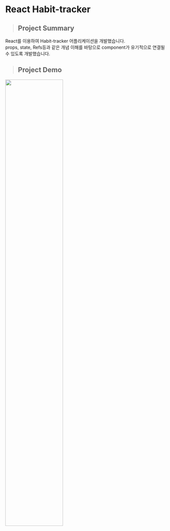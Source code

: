 # React Habit-tracker
> ## Project Summary
React를 이용하여 Habit-tracker 어플리케이션을 개발했습니다.   
props, state, Refs등과 같은 개념 이해를 바탕으로 component가 유기적으로 연결될 수 있도록 개발했습니다.
> ## Project Demo
<img width="60%" src="https://user-images.githubusercontent.com/73176242/133066091-34bff65b-246d-4851-bc87-55b43c8b88bc.gif">

